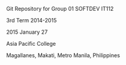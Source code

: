 Git Repository for Group 01 SOFTDEV IT112

3rd Term 2014-2015

2015 January 27

Asia Pacific College

Magallanes, Makati, Metro Manila, Philippines